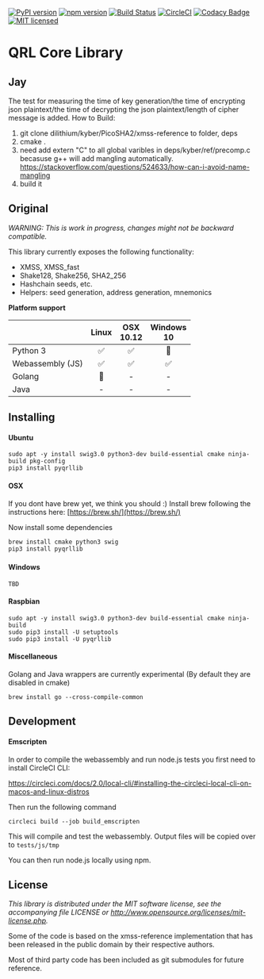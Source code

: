 [![PyPI version](https://badge.fury.io/py/pyqrllib.svg)](https://badge.fury.io/py/pyqrllib)
[![npm version](https://badge.fury.io/js/qrllib.svg)](https://badge.fury.io/js/qrllib)
[![Build Status](https://travis-ci.org/theQRL/qrllib.svg?branch=master)](https://travis-ci.org/theQRL/qrllib)
[![CircleCI](https://circleci.com/gh/theQRL/qrllib.svg?style=svg)](https://circleci.com/gh/theQRL/qrllib)
[![Codacy Badge](https://api.codacy.com/project/badge/Grade/4b34f51616d94362b3447bb2f4df765a)](https://www.codacy.com/app/jleni/qrllib_QRL?utm_source=github.com&utm_medium=referral&utm_content=theQRL/qrllib&utm_campaign=badger)
[![MIT licensed](https://img.shields.io/badge/license-MIT-blue.svg)](https://raw.githubusercontent.com/theQRL/qrllib/master/LICENSE)

# QRL Core Library

## Jay
The test for measuring the time of key generation/the time of encrypting json plaintext/the time of decrypting the json plaintext/length of cipher message is added.
How to Build:

1. git clone dilithium/kyber/PicoSHA2/xmss-reference to folder, deps
2. cmake .
3. need add extern "C" to all global varibles in deps/kyber/ref/precomp.c becasuse g++ will add mangling automatically. https://stackoverflow.com/questions/524633/how-can-i-avoid-name-mangling
4. build it

## Original

*WARNING: This is work in progress, changes might not be backward compatible.*

This library currently exposes the following functionality:  

- XMSS, XMSS_fast
- Shake128, Shake256, SHA2_256
- Hashchain seeds, etc.
- Helpers: seed generation, address generation, mnemonics

**Platform support**

|           | Linux |     OSX<br>10.12     |  Windows<br>10 |
|-----------|:------------:|:-----------:|:--------:|
|Python 3   | :white_check_mark: | :white_check_mark: |    :seedling:     |
|Webassembly (JS) |      :white_check_mark:       |     :white_check_mark:       |    :white_check_mark:     |
|Golang     | :seedling: |     -       |    -     |
|Java       |      -       |     -       |    -     |

## Installing

#### Ubuntu
```
sudo apt -y install swig3.0 python3-dev build-essential cmake ninja-build pkg-config
pip3 install pyqrllib
````

#### OSX

If you dont have brew yet, we think you should :) Install brew following the instructions here: [https://brew.sh/](https://brew.sh/)

Now install some dependencies

```bash
brew install cmake python3 swig
pip3 install pyqrllib
```

#### Windows
```
TBD
```

#### Raspbian

```
sudo apt -y install swig3.0 python3-dev build-essential cmake ninja-build
sudo pip3 install -U setuptools
sudo pip3 install -U pyqrllib
```

#### Miscellaneous

Golang and Java wrappers are currently experimental (By default they are disabled in cmake)

```
brew install go --cross-compile-common
```

## Development

#### Emscripten

In order to compile the webassembly and run node.js tests you first need to install CircleCI CLI:

https://circleci.com/docs/2.0/local-cli/#installing-the-circleci-local-cli-on-macos-and-linux-distros

Then run the following command

```
circleci build --job build_emscripten
```

This will compile and test the webassembly. Output files will be copied over to `tests/js/tmp`

You can then run node.js locally using npm.

## License

*This library is distributed under the MIT software license, see the accompanying file LICENSE or http://www.opensource.org/licenses/mit-license.php.*

Some of the code is based on the xmss-reference implementation that has been released in the public domain by their respective authors.

Most of third party code has been included as git submodules for future reference.
